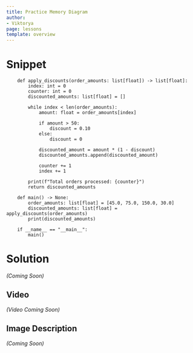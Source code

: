 ```yaml
---
title: Practice Memory Diagram
author:
- Viktorya
page: lessons
template: overview
---
```


# Snippet

```
    def apply_discounts(order_amounts: list[float]) -> list[float]:
        index: int = 0
        counter: int = 0
        discounted_amounts: list[float] = []

        while index < len(order_amounts):
            amount: float = order_amounts[index]

            if amount > 50:
                discount = 0.10
            else:
                discount = 0

            discounted_amount = amount * (1 - discount)
            discounted_amounts.append(discounted_amount)

            counter += 1
            index += 1

        print(f"Total orders processed: {counter}")
        return discounted_amounts

    def main() -> None:
        order_amounts: list[float] = [45.0, 75.0, 150.0, 30.0]
        discounted_amounts: list[float] = apply_discounts(order_amounts)
        print(discounted_amounts)

    if __name__ == "__main__":
        main()
```

# Solution
*(Coming Soon)*

<!-- <img class="img-fluid" src="/static/practice-mem-diagrams/analyze_string.jpg" alt="Image Description Here"  /> -->

## Video
*(Video Coming Soon)*

## Image Description
*(Coming Soon)*